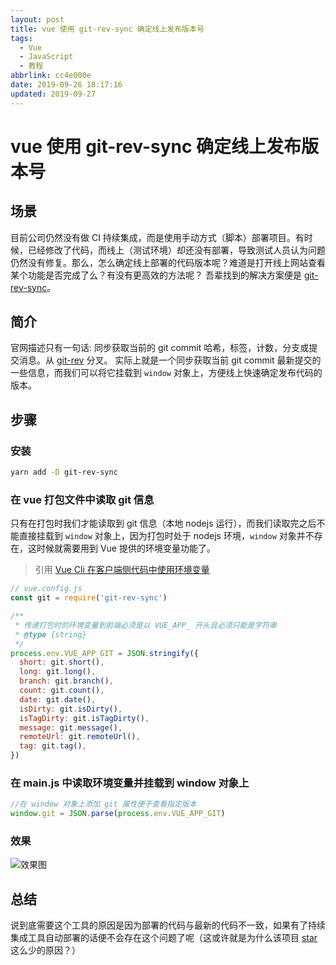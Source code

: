 ```yaml
---
layout: post
title: vue 使用 git-rev-sync 确定线上发布版本号
tags:
  - Vue
  - JavaScript
  - 教程
abbrlink: cc4e000e
date: 2019-09-26 18:17:16
updated: 2019-09-27
---
```


# vue 使用 git-rev-sync 确定线上发布版本号

## 场景

目前公司仍然没有做 CI 持续集成，而是使用手动方式（脚本）部署项目。有时候，已经修改了代码，而线上（测试环境）却还没有部署，导致测试人员认为问题仍然没有修复。那么，怎么确定线上部署的代码版本呢？难道是打开线上网站查看某个功能是否完成了么？有没有更高效的方法呢？
吾辈找到的解决方案便是 [git-rev-sync](https://www.npmjs.com/package/git-rev-sync)。

## 简介

官网描述只有一句话: 同步获取当前的 git commit 哈希，标签，计数，分支或提交消息。从 [git-rev](https://github.com/tblobaum/git-rev) 分叉。
实际上就是一个同步获取当前 git commit 最新提交的一些信息，而我们可以将它挂载到 `window` 对象上，方便线上快速确定发布代码的版本。

## 步骤

### 安装

```sh
yarn add -D git-rev-sync
```

### 在 vue 打包文件中读取 git 信息

只有在打包时我们才能读取到 git 信息（本地 nodejs 运行），而我们读取完之后不能直接挂载到 `window` 对象上，因为打包时处于 nodejs 环境，`window` 对象并不存在，这时候就需要用到 Vue 提供的环境变量功能了。

> 引用
> [Vue Cli 在客户端侧代码中使用环境变量](https://cli.vuejs.org/zh/guide/mode-and-env.html#%E5%9C%A8%E5%AE%A2%E6%88%B7%E7%AB%AF%E4%BE%A7%E4%BB%A3%E7%A0%81%E4%B8%AD%E4%BD%BF%E7%94%A8%E7%8E%AF%E5%A2%83%E5%8F%98%E9%87%8F)

```js
// vue.config.js
const git = require('git-rev-sync')

/**
 * 传递打包时的环境变量到前端必须是以 VUE_APP_ 开头且必须只能是字符串
 * @type {string}
 */
process.env.VUE_APP_GIT = JSON.stringify({
  short: git.short(),
  long: git.long(),
  branch: git.branch(),
  count: git.count(),
  date: git.date(),
  isDirty: git.isDirty(),
  isTagDirty: git.isTagDirty(),
  message: git.message(),
  remoteUrl: git.remoteUrl(),
  tag: git.tag(),
})
```

### 在 main.js 中读取环境变量并挂载到 window 对象上

```js
//在 window 对象上添加 git 属性便于查看指定版本
window.git = JSON.parse(process.env.VUE_APP_GIT)
```

### 效果

![效果图](https://cdn.jsdelivr.net/gh/rxliuli/img-bed/20190927082613.png)

## 总结

说到底需要这个工具的原因是因为部署的代码与最新的代码不一致，如果有了持续集成工具自动部署的话便不会存在这个问题了呢（这或许就是为什么该项目 [star](https://github.com/kurttheviking/git-rev-sync-js/stargazers) 这么少的原因？）
